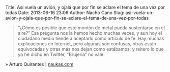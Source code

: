 Title: Así vuela un avión, y ojalá que por fin se aclare el tema de una vez por todas
Date: 2013-06-16 23:06
Author: Nacho Cano
Slug: asi-vuela-un-avion-y-ojala-que-por-fin-se-aclare-el-tema-de-una-vez-por-todas

> ”¿Cómo es posible que este montón de metal pueda sustentarse en el
> aire?” Esa pregunta nos la hemos hecho muchas veces, y aun hoy el
> ciudadano medio tiende a aceptarlo como artículo de fe. Hay muchas
> explicaciones en Internet, pero algunas son confusas, otras están
> equivocadas y otras más nos dejan como estábamos; y reitero lo que ya
> he dicho en Twitter, ”Brujería” no vale.

» Arturo Quirantes | [naukas.com][]

  [naukas.com]: http://naukas.com/2013/05/20/asi-vuela-un-avion-y-ojala-que-por-fin-se-aclare-el-tema-de-una-vez-por-todas/
    "Así vuela un avión, y ojalá que por fin se aclare el tema de una vez por todas"
